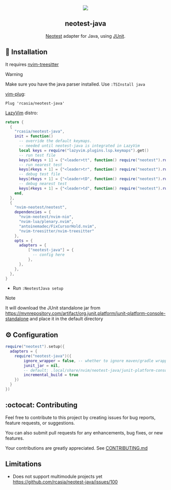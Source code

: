 
<section align="center">
  <a href="https://github.com/rcasia/neotest-java/actions/workflows/makefile.yml">
    <img src="https://github.com/rcasia/neotest-java/actions/workflows/makefile.yml/badge.svg">
  </a>
  <h1>neotest-java</h1>
  <p> <a href="https://github.com/rcarriga/neotest">Neotest</a> adapter for Java, using <a href="https://github.com/junit-team/junit5">JUnit</a>.</p>
</section>

## :wrench: Installation

It requires [nvim-treesitter](https://github.com/nvim-treesitter/nvim-treesitter)
> [!WARNING]
>Make sure you have the java parser installed. Use `:TSInstall java`

[vim-plug](https://github.com/junegunn/vim-plug):
```vim
Plug 'rcasia/neotest-java'
```

[LazyVim](https://github.com/LazyVim/LazyVim) distro:
```lua
return {
  {
    "rcasia/neotest-java",
    init = function()
      -- override the default keymaps.
      -- needed until neotest-java is integrated in LazyVim
      local keys = require("lazyvim.plugins.lsp.keymaps").get()
      -- run test file
      keys[#keys + 1] = {"<leader>tt", function() require("neotest").run.run(vim.fn.expand("%")) end, mode = "n" }
      -- run nearest test
      keys[#keys + 1] = {"<leader>tr", function() require("neotest").run.run() end, mode = "n" }
      -- debug test file
      keys[#keys + 1] = {"<leader>tD", function() require("neotest").run.run({ strategy = "dap" }) end, mode = "n" }
      -- debug nearest test
      keys[#keys + 1] = {"<leader>td", function() require("neotest").run.run({ vim.fn.expand("%"), strategy = "dap" }) end, mode = "n" }
    end,
  },
  {
    "nvim-neotest/neotest",
    dependencies = {
      "nvim-neotest/nvim-nio",
      "nvim-lua/plenary.nvim",
      "antoinemadec/FixCursorHold.nvim",
      "nvim-treesitter/nvim-treesitter"
    },
    opts = {
      adapters = {
          ["neotest-java"] = {
            -- config here
          },
      },
    },
  },
}
```

* Run `:NeotestJava setup`
> [!NOTE]
> It will download the JUnit standalone jar from https://mvnrepository.com/artifact/org.junit.platform/junit-platform-console-standalone and place it in the default directory

## :gear: Configuration
```lua
require("neotest").setup({
  adapters = {
    require("neotest-java")({
        ignore_wrapper = false, -- whether to ignore maven/gradle wrapper
        junit_jar = nil,
        -- default: .local/share/nvim/neotest-java/junit-platform-console-standalone-[version].jar
        incremental_build = true
    })
  }
})
```

## :octocat: Contributing
Feel free to contribute to this project by creating issues for bug reports, feature requests, or suggestions.

You can also submit pull requests for any enhancements, bug fixes, or new features.

Your contributions are greatly appreciated. See [CONTRIBUTING.md](https://github.com/rcasia/neotest-java/blob/main/CONTRIBUTING.md)

## Limitations
* Does not support multimodule projects yet https://github.com/rcasia/neotest-java/issues/100

